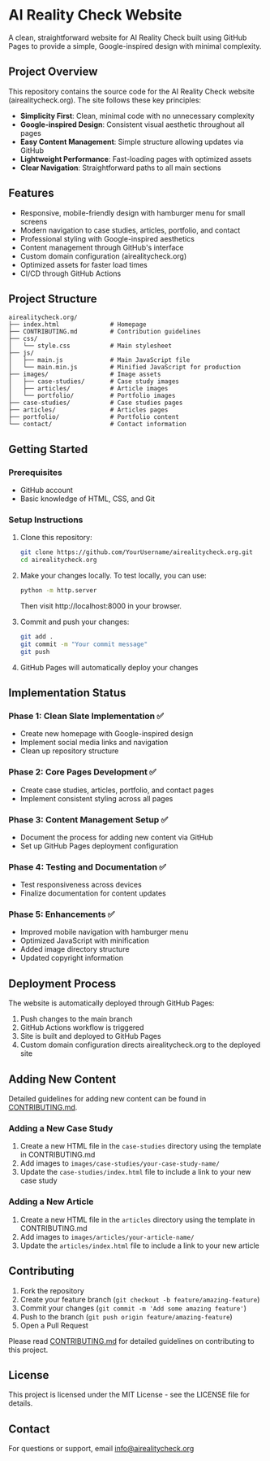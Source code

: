 # AI Reality Check Website

A clean, straightforward website for AI Reality Check built using GitHub Pages to provide a simple, Google-inspired design with minimal complexity.

## Project Overview

This repository contains the source code for the AI Reality Check website (airealitycheck.org). The site follows these key principles:

- **Simplicity First**: Clean, minimal code with no unnecessary complexity
- **Google-inspired Design**: Consistent visual aesthetic throughout all pages
- **Easy Content Management**: Simple structure allowing updates via GitHub
- **Lightweight Performance**: Fast-loading pages with optimized assets
- **Clear Navigation**: Straightforward paths to all main sections

## Features

- Responsive, mobile-friendly design with hamburger menu for small screens
- Modern navigation to case studies, articles, portfolio, and contact
- Professional styling with Google-inspired aesthetics
- Content management through GitHub's interface
- Custom domain configuration (airealitycheck.org)
- Optimized assets for faster load times
- CI/CD through GitHub Actions

## Project Structure

```
airealitycheck.org/
├── index.html              # Homepage
├── CONTRIBUTING.md         # Contribution guidelines
├── css/
│   └── style.css           # Main stylesheet
├── js/
│   ├── main.js             # Main JavaScript file
│   └── main.min.js         # Minified JavaScript for production
├── images/                 # Image assets
│   ├── case-studies/       # Case study images
│   ├── articles/           # Article images
│   └── portfolio/          # Portfolio images
├── case-studies/           # Case studies pages
├── articles/               # Articles pages
├── portfolio/              # Portfolio content
└── contact/                # Contact information
```

## Getting Started

### Prerequisites

- GitHub account
- Basic knowledge of HTML, CSS, and Git

### Setup Instructions

1. Clone this repository:
   ```bash
   git clone https://github.com/YourUsername/airealitycheck.org.git
   cd airealitycheck.org
   ```

2. Make your changes locally. To test locally, you can use:
   ```bash
   python -m http.server
   ```
   Then visit http://localhost:8000 in your browser.

3. Commit and push your changes:
   ```bash
   git add .
   git commit -m "Your commit message"
   git push
   ```

4. GitHub Pages will automatically deploy your changes

## Implementation Status

### Phase 1: Clean Slate Implementation ✅
- Create new homepage with Google-inspired design
- Implement social media links and navigation
- Clean up repository structure

### Phase 2: Core Pages Development ✅
- Create case studies, articles, portfolio, and contact pages
- Implement consistent styling across all pages

### Phase 3: Content Management Setup ✅
- Document the process for adding new content via GitHub
- Set up GitHub Pages deployment configuration

### Phase 4: Testing and Documentation ✅
- Test responsiveness across devices
- Finalize documentation for content updates

### Phase 5: Enhancements ✅
- Improved mobile navigation with hamburger menu
- Optimized JavaScript with minification
- Added image directory structure
- Updated copyright information

## Deployment Process

The website is automatically deployed through GitHub Pages:

1. Push changes to the main branch
2. GitHub Actions workflow is triggered
3. Site is built and deployed to GitHub Pages
4. Custom domain configuration directs airealitycheck.org to the deployed site

## Adding New Content

Detailed guidelines for adding new content can be found in [CONTRIBUTING.md](CONTRIBUTING.md).

### Adding a New Case Study

1. Create a new HTML file in the `case-studies` directory using the template in CONTRIBUTING.md
2. Add images to `images/case-studies/your-case-study-name/`
3. Update the `case-studies/index.html` file to include a link to your new case study

### Adding a New Article

1. Create a new HTML file in the `articles` directory using the template in CONTRIBUTING.md
2. Add images to `images/articles/your-article-name/`
3. Update the `articles/index.html` file to include a link to your new article

## Contributing

1. Fork the repository
2. Create your feature branch (`git checkout -b feature/amazing-feature`)
3. Commit your changes (`git commit -m 'Add some amazing feature'`)
4. Push to the branch (`git push origin feature/amazing-feature`)
5. Open a Pull Request

Please read [CONTRIBUTING.md](CONTRIBUTING.md) for detailed guidelines on contributing to this project.

## License

This project is licensed under the MIT License - see the LICENSE file for details.

## Contact

For questions or support, email info@airealitycheck.org